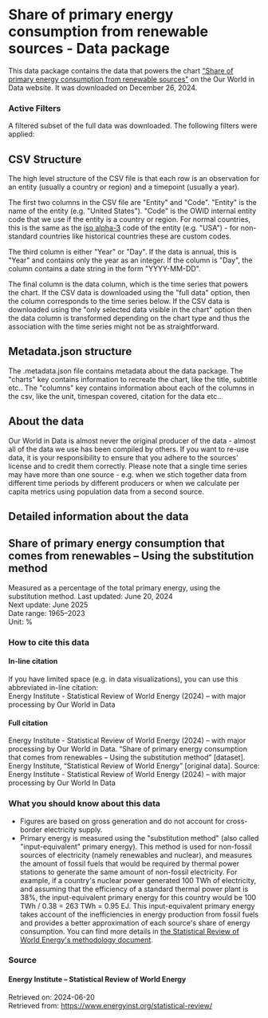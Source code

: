 # Share of primary energy consumption from renewable sources - Data package

This data package contains the data that powers the chart ["Share of primary energy consumption from renewable sources"](https://ourworldindata.org/grapher/renewable-share-energy?v=1&csvType=full&useColumnShortNames=false) on the Our World in Data website. It was downloaded on December 26, 2024.

### Active Filters

A filtered subset of the full data was downloaded. The following filters were applied:

## CSV Structure

The high level structure of the CSV file is that each row is an observation for an entity (usually a country or region) and a timepoint (usually a year).

The first two columns in the CSV file are "Entity" and "Code". "Entity" is the name of the entity (e.g. "United States"). "Code" is the OWID internal entity code that we use if the entity is a country or region. For normal countries, this is the same as the [iso alpha-3](https://en.wikipedia.org/wiki/ISO_3166-1_alpha-3) code of the entity (e.g. "USA") - for non-standard countries like historical countries these are custom codes.

The third column is either "Year" or "Day". If the data is annual, this is "Year" and contains only the year as an integer. If the column is "Day", the column contains a date string in the form "YYYY-MM-DD".

The final column is the data column, which is the time series that powers the chart. If the CSV data is downloaded using the "full data" option, then the column corresponds to the time series below. If the CSV data is downloaded using the "only selected data visible in the chart" option then the data column is transformed depending on the chart type and thus the association with the time series might not be as straightforward.

## Metadata.json structure

The .metadata.json file contains metadata about the data package. The "charts" key contains information to recreate the chart, like the title, subtitle etc.. The "columns" key contains information about each of the columns in the csv, like the unit, timespan covered, citation for the data etc..

## About the data

Our World in Data is almost never the original producer of the data - almost all of the data we use has been compiled by others. If you want to re-use data, it is your responsibility to ensure that you adhere to the sources' license and to credit them correctly. Please note that a single time series may have more than one source - e.g. when we stich together data from different time periods by different producers or when we calculate per capita metrics using population data from a second source.

## Detailed information about the data


## Share of primary energy consumption that comes from renewables – Using the substitution method
Measured as a percentage of the total primary energy, using the substitution method.
Last updated: June 20, 2024  
Next update: June 2025  
Date range: 1965–2023  
Unit: %  


### How to cite this data

#### In-line citation
If you have limited space (e.g. in data visualizations), you can use this abbreviated in-line citation:  
Energy Institute - Statistical Review of World Energy (2024) – with major processing by Our World in Data

#### Full citation
Energy Institute - Statistical Review of World Energy (2024) – with major processing by Our World in Data. “Share of primary energy consumption that comes from renewables – Using the substitution method” [dataset]. Energy Institute, “Statistical Review of World Energy” [original data].
Source: Energy Institute - Statistical Review of World Energy (2024) – with major processing by Our World In Data

### What you should know about this data
* Figures are based on gross generation and do not account for cross-border electricity supply.
* Primary energy is measured using the "substitution method" (also called "input-equivalent" primary energy). This method is used for non-fossil sources of electricity (namely renewables and nuclear), and measures the amount of fossil fuels that would be required by thermal power stations to generate the same amount of non-fossil electricity.
For example, if a country's nuclear power generated 100 TWh of electricity, and assuming that the efficiency of a standard thermal power plant is 38%, the input-equivalent primary energy for this country would be 100 TWh / 0.38 = 263 TWh = 0.95 EJ. This input-equivalent primary energy takes account of the inefficiencies in energy production from fossil fuels and provides a better approximation of each source's share of energy consumption. You can find more details in [the Statistical Review of World Energy's methodology document](https://www.energyinst.org/__data/assets/pdf_file/0003/1055541/Methodology.pdf).

### Source

#### Energy Institute – Statistical Review of World Energy
Retrieved on: 2024-06-20  
Retrieved from: https://www.energyinst.org/statistical-review/  


    